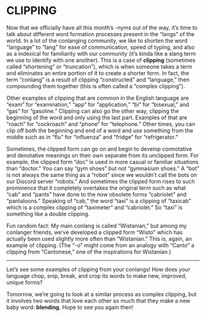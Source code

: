 # CLIPPING

Now that we officially have all this month’s -nyms out of the way, it’s time to talk about different word formation processes present in the “langs” of the world. In a lot of the conlanging community, we like to shorten the word “language” to “lang” for ease of communication, speed of typing, and also as a indexical for familiarity with our community (it’s kinda like a slang term we use to identify with one another). This is a case of **clipping** (sometimes called “shortening” or “truncation”), which is when someone takes a term and eliminates an entire portion of it to create a shorter form. In fact, the term “conlang” is a result of clipping “constructed” and “language,” then compounding them together (this is often called a “complex clipping”).

Other examples of clipping that are common in the English language are “exam” for “examination,” “app” for “application,” “bi” for “bisexual,” and “gas” for “gasoline.” Clipping can also go the other way, clipping the beginning of the word and only using the last part. Examples of that are “roach” for “cockroach” and “phone” for “telephone.” Other times, you can clip off both the beginning and end of a word and use something from the middle such as in “flu” for “influenza” and “fridge” for “refrigerator.”

Sometimes, the clipped form can go on and begin to develop connotative and denotative meanings on their own separate from its unclipped form. For example, the clipped form “doc” is used in more casual or familiar situations than “doctor.” You can say “gym shoes” but not “gymnasium shoes.” A “bot” is not always the same thing as a “robot” since we wouldn’t call the bots on our Discord server “robots.” And sometimes the clipped form rises to such prominence that it completely overtakes the original term such as what “cab” and “pants” have done to the now obsolete forms “cabriolet” and “pantaloons.” Speaking of “cab,” the word “taxi” is a clipping of “taxicab” which is a complex clipping of “taximeter” and “cabriolet.” So “taxi” is something like a double clipping.

Fun random fact: My main conlang is called “Wistanian,” but among my conlanger friends, we’ve developed a clipped form “Wisto” which has actually been used slightly more often than “Wistanian.” This is, again, an example of clipping. (The “-o” might come from an analogy with “Canto” a clipping from “Cantonese,” one of the inspirations for Wistanian.)

-----

Let’s see some examples of clipping from your conlangs! How does your language chop, snip, break, and crop its words to make new, improved, unique forms?

Tomorrow, we’re going to look at a similar process as complex clipping, but it involves two words that love each other so much that they make a new baby word: **blending**. Hope to see you again then!
